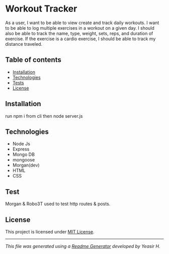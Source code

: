 
# Workout Tracker
 As a user, I want to be able to view create and track daily workouts. I want to be able to log multiple exercises in a workout on a given day. I should also be able to track the name, type, weight, sets, reps, and duration of exercise. If the exercise is a cardio exercise, I should be able to track my distance traveled.
## Table of contents
* [Installation](#Installation)
* [Technologies](#Technologies)
* [Tests](#tests)
* [License](#License)
## Installation
run npm i from cli then node server.js
## Technologies
* Node Js
* Express
* Mongo DB
* mongoose
* Morgan(dev)
* HTML
* CSS
## Test
Morgan & Robo3T used to test http routes & posts.
## License
This project is licensed under [MIT License](https://choosealicense.com/licenses/).
***

_This file was generated using a [Readme Generator](https://github.com/yeasir01/readme-generator) developed by Yeasir H._
